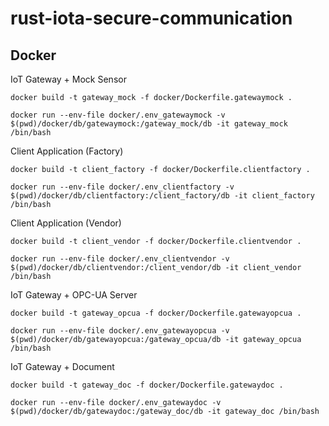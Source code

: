 # rust-iota-secure-communication

## Docker

IoT Gateway + Mock Sensor

```
docker build -t gateway_mock -f docker/Dockerfile.gatewaymock .

docker run --env-file docker/.env_gatewaymock -v $(pwd)/docker/db/gatewaymock:/gateway_mock/db -it gateway_mock /bin/bash

```

Client Application (Factory)

```
docker build -t client_factory -f docker/Dockerfile.clientfactory .

docker run --env-file docker/.env_clientfactory -v $(pwd)/docker/db/clientfactory:/client_factory/db -it client_factory /bin/bash
```

Client Application (Vendor)

```
docker build -t client_vendor -f docker/Dockerfile.clientvendor .

docker run --env-file docker/.env_clientvendor -v $(pwd)/docker/db/clientvendor:/client_vendor/db -it client_vendor /bin/bash
```

IoT Gateway + OPC-UA Server

```
docker build -t gateway_opcua -f docker/Dockerfile.gatewayopcua .

docker run --env-file docker/.env_gatewayopcua -v $(pwd)/docker/db/gatewayopcua:/gateway_opcua/db -it gateway_opcua /bin/bash
```

IoT Gateway + Document

```
docker build -t gateway_doc -f docker/Dockerfile.gatewaydoc .

docker run --env-file docker/.env_gatewaydoc -v $(pwd)/docker/db/gatewaydoc:/gateway_doc/db -it gateway_doc /bin/bash
```